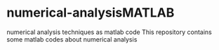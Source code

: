 # numerical-analysisMATLAB
 numerical analysis techniques as matlab code
This repository contains some matlab codes about numerical analysis 
